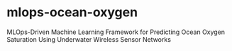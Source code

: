 # mlops-ocean-oxygen
MLOps-Driven Machine Learning Framework for Predicting Ocean Oxygen Saturation Using Underwater Wireless Sensor Networks
